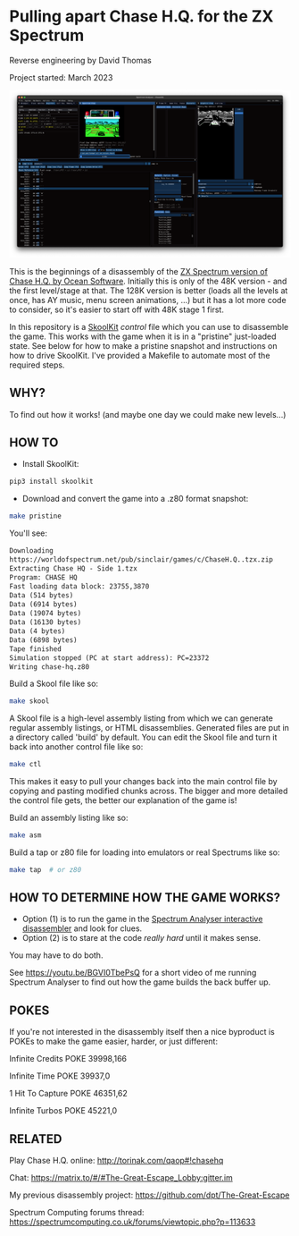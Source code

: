 # Pulling apart Chase H.Q. for the ZX Spectrum

Reverse engineering by David Thomas

Project started: March 2023

![Using Spectrum Analyser to investigate the game, including turning the screen green](ChaseHQ.png)

This is the beginnings of a disassembly of the [ZX Spectrum version of Chase H.Q. by Ocean Software](https://spectrumcomputing.co.uk/entry/903/ZX-Spectrum/Chase_HQ). Initially this is only of the 48K version - and the first level/stage at that. The 128K version is better (loads all the levels at once, has AY music, menu screen animations, ...) but it has a lot more code to consider, so it's easier to start off with 48K stage 1 first.

In this repository is a [SkoolKit](https://skoolkit.ca/) _control_ file which you can use to disassemble the game. This works with the game when it is in a "pristine" just-loaded state. See below for how to make a pristine snapshot and instructions on how to drive SkoolKit. I've provided a Makefile to automate most of the required steps.

## WHY?

To find out how it works! (and maybe one day we could make new levels...)

## HOW TO

- Install SkoolKit:

``` sh
pip3 install skoolkit
```

- Download and convert the game into a .z80 format snapshot:

``` sh
make pristine
```

You'll see:

```
Downloading https://worldofspectrum.net/pub/sinclair/games/c/ChaseH.Q..tzx.zip
Extracting Chase HQ - Side 1.tzx
Program: CHASE HQ
Fast loading data block: 23755,3870
Data (514 bytes)
Data (6914 bytes)
Data (19074 bytes)
Data (16130 bytes)
Data (4 bytes)
Data (6898 bytes)
Tape finished
Simulation stopped (PC at start address): PC=23372
Writing chase-hq.z80
```

Build a Skool file like so:

``` sh
make skool
```

A Skool file is a high-level assembly listing from which we can generate regular assembly listings, or HTML disassemblies. Generated files are put in a directory called 'build' by default. You can edit the Skool file and turn it back into another control file like so:

``` sh
make ctl
```

This makes it easy to pull your changes back into the main control file by copying and pasting modified chunks across. The bigger and more detailed the control file gets, the better our explanation of the game is!

Build an assembly listing like so:

``` sh
make asm
```

Build a tap or z80 file for loading into emulators or real Spectrums like so:

``` sh
make tap  # or z80
```

## HOW TO DETERMINE HOW THE GAME WORKS?

- Option (1) is to run the game in the [Spectrum Analyser interactive disassembler](https://colourclash.co.uk/spectrum-analyser/) and look for clues.
- Option (2) is to stare at the code _really hard_ until it makes sense.

You may have to do both.

See https://youtu.be/BGVI0TbePsQ for a short video of me running Spectrum Analyser to find out how the game builds the back buffer up.

## POKES

If you're not interested in the disassembly itself then a nice byproduct is POKEs to make the game easier, harder, or just different:

Infinite Credits
POKE 39998,166

Infinite Time
POKE 39937,0

1 Hit To Capture
POKE 46351,62

Infinite Turbos
POKE 45221,0

## RELATED

Play Chase H.Q. online: http://torinak.com/qaop#!chasehq

Chat: https://matrix.to/#/#The-Great-Escape_Lobby:gitter.im

My previous disassembly project: https://github.com/dpt/The-Great-Escape

Spectrum Computing forums thread: https://spectrumcomputing.co.uk/forums/viewtopic.php?p=113633
